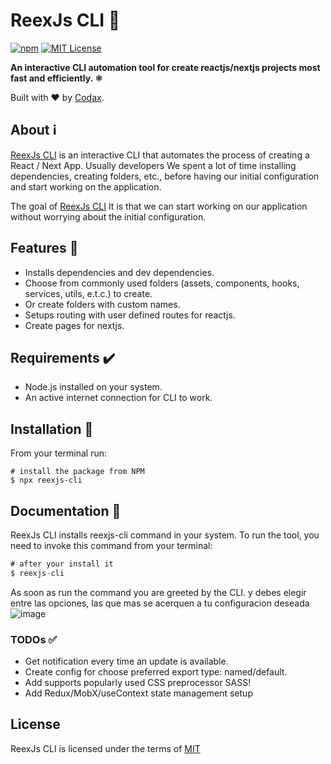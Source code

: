 # ReexJs CLI 🚀

[![npm](https://img.shields.io/npm/v/reexjs-cli?style=flat&logo=appveyor)](https://www.npmjs.com/package/reexjs-cli)
[![MIT License](https://img.shields.io/apm/l/atomic-design-ui.svg?style=flat&logo=appveyor)](https://github.com/tterb/atomic-design-ui/blob/master/LICENSEs)

**An interactive CLI automation tool for create reactjs/nextjs projects most fast and efficiently. ⚛️**

Built with ❤️ by [Codax](https://github.com/a12989x).
![]()

## About ℹ️

[ReexJs CLI](https://github.com/a12989x/reexjs-cli) is an interactive CLI that automates the process of creating a React / Next App.
Usually developers We spent a lot of time installing dependencies, creating folders, etc., before having our initial configuration and start working on the application.

The goal of [ReexJs CLI](https://github.com/a12989x/reexjs-cli) It is that we can start working on our application without worrying about the initial configuration.

## Features 🎉

- Installs dependencies and dev dependencies.
- Choose from commonly used folders (assets, components, hooks, services, utils, e.t.c.) to create.
- Or create folders with custom names.
- Setups routing with user defined routes for reactjs.
- Create pages for nextjs.

## Requirements ✔️

- Node.js installed on your system.
- An active internet connection for CLI to work.

## Installation 🚀

From your terminal run:

```shell
# install the package from NPM
$ npx reexjs-cli
```

## Documentation 📘

ReexJs CLI installs reexjs-cli command in your system. To run the tool, you need to invoke this command from your terminal:

```javascript
# after your install it
$ reexjs-cli
```

As soon as run the command you are greeted by the CLI. y debes elegir entre las opciones, las que mas se acerquen a tu configuracion deseada
![image]()

### TODOs ✅

- Get notification every time an update is available.
- Create config for choose preferred export type: named/default.
- Add supports popularly used CSS preprocessor SASS!
- Add Redux/MobX/useContext state management setup

## License

ReexJs CLI is licensed under the terms of [MIT](https://choosealicense.com/licenses/mit/)

